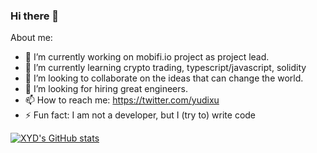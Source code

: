 ### Hi there 👋

About me:

- 🔭 I’m currently working on mobifi.io project as project lead.
- 🌱 I’m currently learning crypto trading, typescript/javascript, solidity
- 👯 I’m looking to collaborate on the ideas that can change the world.
- 🤔 I’m looking for hiring great engineers.
- 📫 How to reach me: https://twitter.com/yudixu
- ⚡ Fun fact: I am not a developer, but I (try to) write code

[![XYD's GitHub stats](https://github-readme-stats.vercel.app/api?username=xyd945)](https://github.com/xyd945/github-readme-stats)
